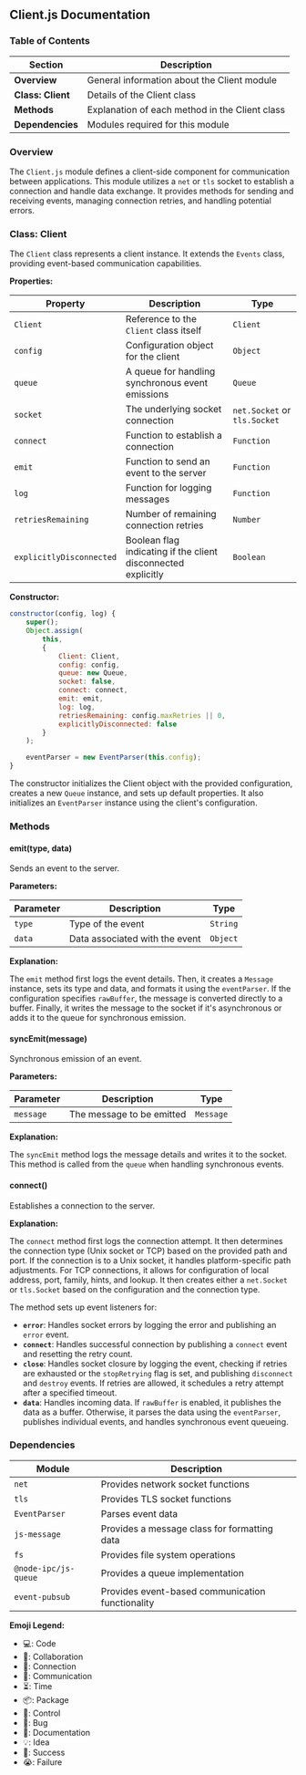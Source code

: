 ## Client.js Documentation

### Table of Contents

| Section | Description |
|---|---|
| **Overview** |  General information about the Client module |
| **Class: Client** |  Details of the Client class |
| **Methods** |  Explanation of each method in the Client class |
| **Dependencies** |  Modules required for this module |

### Overview

The `Client.js` module defines a client-side component for communication between applications. This module utilizes a `net` or `tls` socket to establish a connection and handle data exchange. It provides methods for sending and receiving events, managing connection retries, and handling potential errors.

### Class: Client

The `Client` class represents a client instance. It extends the `Events` class, providing event-based communication capabilities.

**Properties:**

| Property | Description | Type |
|---|---|---|
| `Client` | Reference to the `Client` class itself | `Client` |
| `config` | Configuration object for the client | `Object` |
| `queue` | A queue for handling synchronous event emissions | `Queue` |
| `socket` |  The underlying socket connection | `net.Socket` or `tls.Socket` |
| `connect` | Function to establish a connection | `Function` |
| `emit` | Function to send an event to the server | `Function` |
| `log` | Function for logging messages | `Function` |
| `retriesRemaining` | Number of remaining connection retries | `Number` |
| `explicitlyDisconnected` | Boolean flag indicating if the client disconnected explicitly | `Boolean` |

**Constructor:**

```javascript
constructor(config, log) {
    super();
    Object.assign(
        this,
        {
            Client: Client,
            config: config,
            queue: new Queue,
            socket: false,
            connect: connect,
            emit: emit,
            log: log,
            retriesRemaining: config.maxRetries || 0,
            explicitlyDisconnected: false
        }
    );

    eventParser = new EventParser(this.config);
}
```

The constructor initializes the Client object with the provided configuration, creates a new `Queue` instance, and sets up default properties. It also initializes an `EventParser` instance using the client's configuration.

### Methods

#### emit(type, data)

Sends an event to the server.

**Parameters:**

| Parameter | Description | Type |
|---|---|---|
| `type` | Type of the event | `String` |
| `data` | Data associated with the event | `Object` |

**Explanation:**

The `emit` method first logs the event details. Then, it creates a `Message` instance, sets its type and data, and formats it using the `eventParser`. If the configuration specifies `rawBuffer`, the message is converted directly to a buffer. Finally, it writes the message to the socket if it's asynchronous or adds it to the queue for synchronous emission.

#### syncEmit(message)

Synchronous emission of an event.

**Parameters:**

| Parameter | Description | Type |
|---|---|---|
| `message` | The message to be emitted | `Message` |

**Explanation:**

The `syncEmit` method logs the message details and writes it to the socket. This method is called from the `queue` when handling synchronous events.

#### connect()

Establishes a connection to the server.

**Explanation:**

The `connect` method first logs the connection attempt. It then determines the connection type (Unix socket or TCP) based on the provided path and port. If the connection is to a Unix socket, it handles platform-specific path adjustments. For TCP connections, it allows for configuration of local address, port, family, hints, and lookup. It then creates either a `net.Socket` or `tls.Socket` based on the configuration and the connection type.

The method sets up event listeners for:

* **`error`**: Handles socket errors by logging the error and publishing an `error` event.
* **`connect`**: Handles successful connection by publishing a `connect` event and resetting the retry count.
* **`close`**: Handles socket closure by logging the event, checking if retries are exhausted or the `stopRetrying` flag is set, and publishing `disconnect` and `destroy` events. If retries are allowed, it schedules a retry attempt after a specified timeout.
* **`data`**: Handles incoming data. If `rawBuffer` is enabled, it publishes the data as a buffer. Otherwise, it parses the data using the `eventParser`, publishes individual events, and handles synchronous event queueing.

### Dependencies

| Module | Description |
|---|---|
| `net` |  Provides network socket functions |
| `tls` | Provides TLS socket functions |
| `EventParser` |  Parses event data |
| `js-message` |  Provides a message class for formatting data |
| `fs` |  Provides file system operations |
| `@node-ipc/js-queue` |  Provides a queue implementation |
| `event-pubsub` |  Provides event-based communication functionality |

**Emoji Legend:**

* 💻: Code
* 🤝: Collaboration
* 🔌: Connection
* 📡: Communication
* ⏳: Time
* 📦: Package
* 🚦: Control
* 🐛: Bug
* 📝: Documentation
* 💡: Idea
* 🎉: Success
* 😭: Failure
